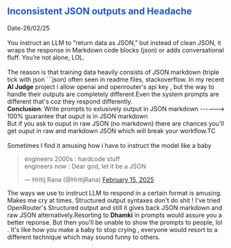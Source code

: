 <h2 style="color: #245ab3;">Inconsistent JSON outputs and Headache</h2>
Date-26/02/25
<br><br>
You instruct an LLM to “return data as JSON,” but instead of clean JSON, it wraps the response in Markdown code blocks (json) or adds conversational fluff. You’re not alone, LOL.
<br><br>
The reason is that training data heavily consists of JSON markdown (triple tick with json ```json) often seen in readme files, stackoverflow. In my recent <b>AI Judge</b> project i allow openai and openrouter's api key , but the way to handle their outputs are completely different.Even the system prompts are different that's coz they respond differently. <br>
<b>Conclusion</b>: Write prompts to exlusively output in JSON markdown ------> 100% guarantee that ouput is in JSON markdown <br>
But if you ask to ouput in raw JSON (no markdown) there are chances you'll get ouput in raw and markdown JSON which will break your workflow.TC
<br><br>
Sometimes I find it amusing how i have to instruct the model like a baby 

<blockquote class="twitter-tweet" ><p lang="en" dir="ltr">engineers 2000s : hardcode stuff<br>engineers now : Dear god, let it be a JSON</p>&mdash; Hritij Rana (@HritijRana) <a href="https://twitter.com/HritijRana/status/1890800937452859874?ref_src=twsrc%5Etfw">February 15, 2025</a></blockquote> 

The ways we use to instruct LLM to respond in a certain format is amusing. Makes me cry at times. Structured output syntaxes don't do shit ! I've tried OpenRouter's Structured output and still it gives back JSON markdown and raw JSON alternatively.Resorting to <b>Dhamki</b> in prompts would assure you a better reponse. But then you'll be unable to show the prompts to people, lol . It's like how you make a baby to stop crying , everyone would resort to a different technique which may sound funny to others. 
<br><br>
